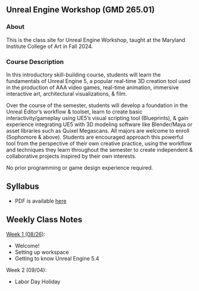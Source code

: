 ## Unreal Engine Workshop (GMD 265.01)

### About
This is the class site for Unreal Engine Workshop, taught at the Maryland Institute College of Art in Fall 2024.

### Course Description
In this introductory skill-building course, students will learn the fundamentals of Unreal Engine 5, a popular real-time 3D creation tool used in the production of AAA video games, real-time animation, immersive interactive art, architectural visualizations, & film.

Over the course of the semester, students will develop a foundation in the Unreal Editor’s workflow & toolset, learn to create basic interactivity/gameplay using UE5’s visual scripting tool (Blueprints), & gain experience integrating UE5 with 3D modeling software like Blender/Maya or asset libraries such as Quixel Megascans. All majors are welcome to enroll (Sophomore & above). Students are encouraged approach this powerful tool from the perspective of their own creative practice, using the workflow and techniques they learn throughout the semester to create independent & collaborative projects inspired by their own interests.

No prior programming or game design experience required.



## Syllabus
- PDF is available [here](https://docs.google.com/document/d/1UDrgXwAZukf-Uj3JQBkDT1XwsZY9CePWr1KCHJHkAr4/edit?usp=sharing)

## Weekly Class Notes

[Week 1 (08/26)](week1.md):
  - Welcome!
  - Setting up workspace
  - Getting to know Unreal Engine 5.4

Week 2 (09/04):
  - Labor Day Holiday
